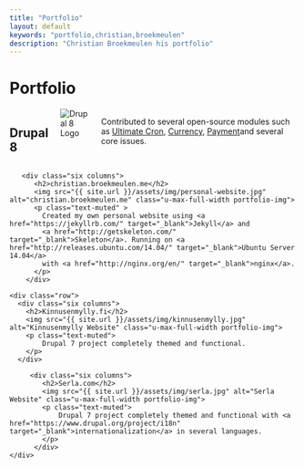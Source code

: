 ```yaml
---
title: "Portfolio"
layout: default
keywords: "portfolio,christian,broekmeulen"
description: "Christian Broekmeulen his portfolio"
---
```

<h1>Portfolio</h1>
<div class="row portfolio">
  <div class="row">
    <div class="six columns">
      <h2>Drupal 8</h2>
      <img src="{{ site.url }}/assets/img/drupal8.jpg" alt="Drupal 8 Logo" class="u-max-full-width portfolio-img">
      <p class="text-muted">
        Contributed to several open-source modules such as <a href="https://www.drupal.org/project/ultimate_cron" target="_blank">Ultimate Cron</a>,
        <a href="https://www.drupal.org/project/currency" target="_blank">Currency</a>, <a href="https://www.drupal.org/project/payment" target="_blank">Payment</a>and several core issues.
      </p>
    </div>

       <div class="six columns">
          <h2>christian.broekmeulen.me</h2>
          <img src="{{ site.url }}/assets/img/personal-website.jpg" alt="christian.broekmeulen.me" class="u-max-full-width portfolio-img">
          <p class="text-muted" >
            Created my own personal website using <a href="https://jekyllrb.com/" target="_blank">Jekyll</a> and
            <a href="http://getskeleton.com/" target="_blank">Skeleton</a>. Running on <a href="http://releases.ubuntu.com/14.04/" target="_blank">Ubuntu Server 14.04</a>
            with <a href="http://nginx.org/en/" target="_blank">nginx</a>.
          </p>
        </div>
  </div>

    <div class="row">
      <div class="six columns">
        <h2>Kinnusenmylly.fi</h2>
        <img src="{{ site.url }}/assets/img/kinnusenmylly.jpg" alt="Kinnusenmylly Website" class="u-max-full-width portfolio-img">
        <p class="text-muted">
            Drupal 7 project completely themed and functional.
        </p>
      </div>

         <div class="six columns">
            <h2>Serla.com</h2>
            <img src="{{ site.url }}/assets/img/serla.jpg" alt="Serla Website" class="u-max-full-width portfolio-img">
            <p class="text-muted">
                Drupal 7 project completely themed and functional with <a href="https://www.drupal.org/project/i18n" target="_blank">internationalization</a> in several languages.
            </p>
          </div>
    </div>

</div>
